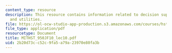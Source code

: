 ```yaml
---
content_type: resource
description: This resource contains information related to decision support via probabilities
  and utilities.
file: https://ol-ocw-studio-app-production.s3.amazonaws.com/courses/hst-950j-biomedical-computing-fall-2010/2b20d73cc52c9fa5a79a23970e80fa3b_MITHST_950JF10_lec10.pdf
file_type: application/pdf
resourcetype: Document
title: MITHST_950JF10_lec10.pdf
uid: 2b20d73c-c52c-9fa5-a79a-23970e80fa3b
---
```

